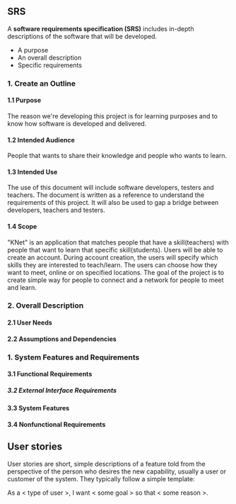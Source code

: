 ## SRS

A **software requirements specification (SRS)** includes in-depth descriptions of the software that will be developed.

* A purpose
* An overall description
* Specific requirements

### 1. Create an Outline

#### 1.1 Purpose

The reason we're developing this project is for learning purposes and to know how software is developed and delivered. 

#### 1.2 Intended Audience

People that wants to share their knowledge and people who wants to learn.

#### 1.3 Intended Use

The use of this document will include software developers, testers and teachers. The document is written as a reference to understand the requirements of this project. It will also be used to gap a bridge between developers, teachers and testers. 

#### 1.4 Scope

"KNet" is an application that matches people that have a skill(teachers) with people that want to learn that specific skill(students). Users will be able to create an account. During account creation, the users will specify which skills they are interested to teach/learn. The users can choose how they want to meet, online or on specified locations. The goal of the project is to create simple way for people to connect and a network for people to meet and learn. 

### 2. Overall Description

#### 2.1 User Needs



#### 2.2 Assumptions and Dependencies

### 1. System Features and Requirements

####       3.1 Functional Requirements

#####       3.2 External Interface Requirements

####       3.3 System Features

####       3.4 Nonfunctional Requirements

## **User stories** 

User stories are short, simple descriptions of a feature told from the perspective of the person who desires the new capability, usually a user or customer of the system. They typically follow a simple template:

As a < type of user >, I want < some goal > so that < some reason >.